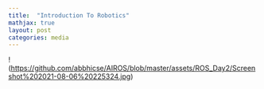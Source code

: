 ```yaml
---
title:  "Introduction To Robotics"
mathjax: true
layout: post
categories: media
---
```


!(https://github.com/abbhicse/AIROS/blob/master/assets/ROS_Day2/Screenshot%202021-08-06%20225324.jpg)
